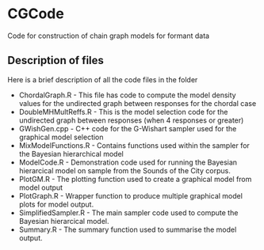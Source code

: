 # CGCode
Code for construction of chain graph models for formant data

## Description of files ##

Here is a brief description of all the code files in the folder

- ChordalGraph.R - This file has code to compute the model density values for the undirected graph between responses for the chordal case
- DoubleMHMultReffs.R - This is the model selection code for the undirected graph between responses (when 4 responses or greater)
- GWishGen.cpp - C++ code for the G-Wishart sampler used for the graphical model selection
- MixModelFunctions.R - Contains functions used within the sampler for the Bayesian hierarchical model
- ModelCode.R - Demonstration code used for running the Bayesian hierarcical model on sample from the Sounds of the City corpus.
- PlotGM.R - The plotting function used to create a graphical model from model output
- PlotGraph.R - Wrapper function to produce multiple graphical model plots for model output.
- SimplifiedSampler.R - The main sampler code used to compute the Bayesian hierarcical model.
- Summary.R - The summary function used to summarise the model output.
